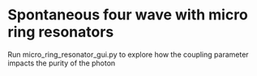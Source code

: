 # Spontaneous four wave with micro ring resonators
Run micro_ring_resonator_gui.py to explore how the coupling parameter impacts the purity of the photon